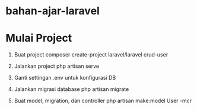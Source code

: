 # bahan-ajar-laravel

# Mulai Project

1. Buat project
composer create-project laravel/laravel crud-user

2. Jalankan project
php artisan serve

3. Ganti settingan .env untuk konfigurasi DB
4. Jalankan migrasi database
php artisan migrate
5. Buat model, migration, dan controller
php artisan make:model User -mcr
